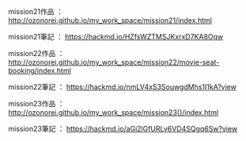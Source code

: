 mission21作品 ： http://ozonorei.github.io/my_work_space/mission21/index.html

mission21筆記 ： https://hackmd.io/HZfsWZTMSJKxrxD7KA8Oqw

mission22作品 ： http://ozonorei.github.io/my_work_space/mission22/movie-seat-booking/index.html

mission22筆記 ： https://hackmd.io/nmLV4xS3SouwgdMhs1I1kA?view 

mission23作品 ： http://ozonorei.github.io/my_work_space/mission23()/index.html

mission23筆記 ： https://hackmd.io/aGi2lGfURLy6VD4SQgq6Sw?view